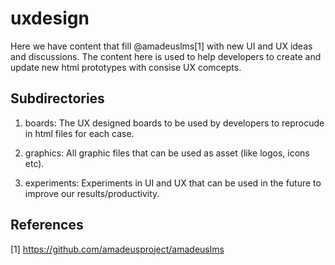 # uxdesign

Here we have content that fill @amadeuslms[1] with new UI and UX ideas and discussions.
The content here is used to help developers to create and update new html prototypes with consise UX comcepts.

## Subdirectories

1. boards: 
	The UX designed boards to be used by developers to reprocude in html files for each case.

2. graphics: 
	All graphic files that can be used as asset (like logos, icons etc).


3. experiments: 
	Experiments in UI and UX that can be used in the future to improve our results/productivity.

## References

[1] https://github.com/amadeusproject/amadeuslms